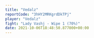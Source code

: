 ```yaml
---
title: "Vedalz"
reportCode: "3hHY2MRKgrdDkTPj"
player: "Vedalz"
fight: "Lady Vashj - Wipe 1 (70%)"
date: 2021-10-06T18:48:50.877000+00:00
---
```

